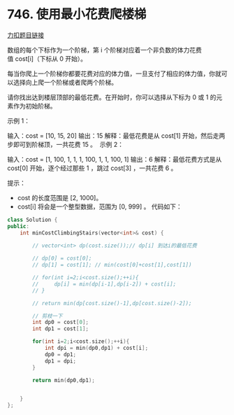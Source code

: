 
# 746. 使用最小花费爬楼梯

[力扣题目链接](https://leetcode-cn.com/problems/min-cost-climbing-stairs/)

数组的每个下标作为一个阶梯，第 i 个阶梯对应着一个非负数的体力花费值 cost[i]（下标从 0 开始）。

每当你爬上一个阶梯你都要花费对应的体力值，一旦支付了相应的体力值，你就可以选择向上爬一个阶梯或者爬两个阶梯。

请你找出达到楼层顶部的最低花费。在开始时，你可以选择从下标为 0 或 1 的元素作为初始阶梯。

示例 1：

输入：cost = [10, 15, 20]
输出：15
解释：最低花费是从 cost[1] 开始，然后走两步即可到阶梯顶，一共花费 15 。
 示例 2：

输入：cost = [1, 100, 1, 1, 1, 100, 1, 1, 100, 1]
输出：6
解释：最低花费方式是从 cost[0] 开始，逐个经过那些 1 ，跳过 cost[3] ，一共花费 6 。

提示：

* cost 的长度范围是 [2, 1000]。
* cost[i] 将会是一个整型数据，范围为 [0, 999] 。
代码如下：
```CPP
class Solution {
public:
    int minCostClimbingStairs(vector<int>& cost) {

        // vector<int> dp(cost.size());// dp[i] 到达i的最低花费
        
        // dp[0] = cost[0];
        // dp[1] = cost[1]; // min(cost[0]+cost[1],cost[1])

        // for(int i=2;i<cost.size();++i){
        //     dp[i] = min(dp[i-1],dp[i-2]) + cost[i];
        // }

        // return min(dp[cost.size()-1],dp[cost.size()-2]);

        // 剪枝一下
        int dp0 = cost[0];
        int dp1 = cost[1];

        for(int i=2;i<cost.size();++i){
            int dpi = min(dp0,dp1) + cost[i];
            dp0 = dp1;
            dp1 = dpi;
        }

        return min(dp0,dp1);


    }
};
```
